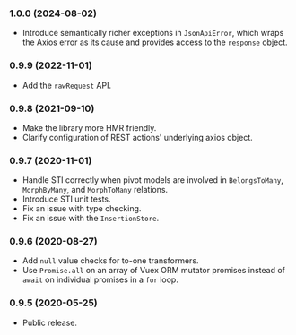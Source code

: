 ### 1.0.0 (2024-08-02)

- Introduce semantically richer exceptions in `JsonApiError`, which wraps the Axios error as its cause and provides
  access to the `response` object.

### 0.9.9 (2022-11-01)

- Add the `rawRequest` API.

### 0.9.8 (2021-09-10)

- Make the library more HMR friendly.
- Clarify configuration of REST actions' underlying axios object.

### 0.9.7 (2020-11-01)

- Handle STI correctly when pivot models are involved in `BelongsToMany`, `MorphByMany`, and `MorphToMany` relations.
- Introduce STI unit tests.
- Fix an issue with type checking.
- Fix an issue with the `InsertionStore`.

### 0.9.6 (2020-08-27)

- Add `null` value checks for to-one transformers.
- Use `Promise.all` on an array of Vuex ORM mutator promises instead of `await` on individual promises in a `for` loop.

### 0.9.5 (2020-05-25)

- Public release.
